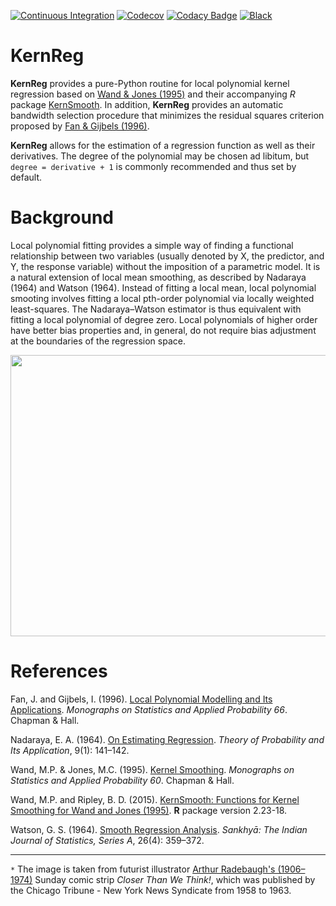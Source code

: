 [![Continuous Integration](https://github.com/segsell/hypermodern-kernreg/workflows/Continuous%20Integration/badge.svg?branch=main)](https://github.com/segsell/hypermodern-kernreg/actions?workflow=%3A"Continuous+Integration")
[![Codecov](https://codecov.io/gh/segsell/hypermodern-kernreg/branch/main/graph/badge.svg)](https://codecov.io/gh/segsell/hypermodern-kernreg)
[![Codacy Badge](https://app.codacy.com/project/badge/Grade/5dd752959ec8415c8fa9cc9c18ac7d9a)](https://www.codacy.com?utm_source=github.com&amp;utm_medium=referral&amp;utm_content=segsell/hypermodern-kernreg&amp;utm_campaign=Badge_Grade)
[![Black](https://img.shields.io/badge/code%20style-black-000000.svg)](https://github.com/psf/black)

# KernReg
**KernReg** provides a pure-Python routine for local polynomial kernel regression based on [Wand & Jones (1995)](http://matt-wand.utsacademics.info/webWJbook/) and their accompanying *R* package [KernSmooth](https://www.rdocumentation.org/packages/KernSmooth/versions/2.23-18). In addition, **KernReg** provides an automatic bandwidth selection procedure that minimizes the residual squares criterion proposed by [Fan & Gijbels (1996)](https://www.taylorfrancis.com/books/local-polynomial-modelling-applications-fan-gijbels/10.1201/9780203748725).

**KernReg** allows for the estimation of a regression function as well as their derivatives. The degree of the polynomial may be chosen ad libitum, but ```degree = derivative + 1``` is commonly recommended and thus set by default.

# Background
Local polynomial fitting provides a simple way of finding a functional relationship between two variables (usually denoted by X, the predictor, and Y, the response variable)  without the imposition of a parametric model. It is a natural extension of local mean smoothing, as described by Nadaraya (1964) and Watson (1964). Instead of fitting a local mean, local polynomial smooting involves fitting a local pth-order polynomial via locally weighted least-squares. The Nadaraya–Watson estimator is thus equivalent with fitting a local polynomial of degree zero. Local polynomials of higher order have better bias properties and, in general, do not require bias adjustment at the boundaries of the regression space.

<!-- For a definitive reference on local polynomial smoothing, see [Fan & Gijbels (1996)](https://www.taylorfrancis.com/books/local-polynomial-modelling-applications-fan-gijbels/10.1201/9780203748725). -->

<p align="center">
  <img width="650" height="450" src="https://github.com/segsell/hypermodern-kernreg/blob/main/docs/images/Arthur_Radebaugh_retrofuturism.jpg?raw=true">
</p>

<!-- (?The kernel weigth is the normal density, i.e. Gaussian kernel.)


Kernel smoothing refers to a general class of techniques for non- parametric estimation of functions. Suppose that you have a uni- variate set of data which you want to display graphically. Then kernel smoothing provides an attractive procedure for achieving this goal, known as kernel density estimation. Another funda- mental example is the simple nonparametric regression or scat- terplot smoothing problem where kernel smoothing offers a way of estimating the regression function without the specification of a parametric model.

Kernel smoothing provides a simple way of finding structure in data sets without the imposition of a parametric model. One of the most fundamental settings where kernel smoothing ideas can be applied is the simple regression problem, where paired observations for each of two variables are available and one is interested in determining an appropriate functional relationship between the two variables. One of the variables, usually denoted by X, is thought of as being a predictor for the other variable Y, usually called the response variable.
[Example]

Figure 1.2 shows an estimate of m for the age/log(income) data, using what is often called a local linear kernel estimator. The function shown at the bottom of the plot is a kernel function which is usually taken to be a symmetric probability density such as a normal density. The value of the estimate at the first point u is obtained by fitting a straight line to the data using weighted least squares, where the weights are chosen according to the height of the kernel function. This means that the data points closer to u have more influence on the linear fit than those far from u. This local straight line fit is shown by the dotted curve and the regression estimate at u is the height of the line at u. The estimate at a different point v is found the same way, but with the weights chosen according to the heights of the kernel when centred around v. This estimator fits into the class of local polynomial regression estimates (Cleveland, 1979). Nonparametric regression estimators are often called regression smoothers or scatterplot smoothers, while those based on kernel functions are often called kernel smoothers.

locpoly command for performing local polynomial regression

Local polynomial regression is a generalization of local mean smoothing as described by Nadaraya(1964) and Watson(1964). Instead of fitting a local mean, one instead fits a local pth-order polynomial.

Calculations for local polynomial regression are naturally more complex than those for local means, but local polynomial smooths have better statistical properties.  The computational complexity is, however, alleviated by using a Stata plugin.

The last twenty years or so have seen a significant outgrowth in the literature on thesubject of scatterplot smoothing, otherwise known as univariate nonparametric regression.  Of most appeal is the idea of not making any assumptions about the functionalform for the expected value of a response given a regressor but instead allowing thedata to “speak for itself”.
Various methods and estimators fall into the category ofnonparametric regression, including local mean smoothing, as described independently by Nadaraya(1964)and Watson(1964); the Gasser–Müller (1979) estimator; locally weighted scatterplot smoothing (LOWESS), as described by Cleveland(1979); wavelets(e.g.,Donoho 1995); and splines (Eubank 1988), to name a few. Much of the vast litera-ture focuses on automating the amount of smoothing to be performed and dealing withthe bias/variance trade-off inherent to this type of estimation. For example, in the caseof Nadaraya–Watson, the amount of smoothing is controlled by choosing abandwidth.
Smoothing via local polynomials is by no means a new idea but instead one that hasbeen rediscovered in recent years in articles such asFan(1992).

A natural extensionof the local mean smoothing of Nadaraya–Watson, local polynomial regression, involvesfitting the response to a polynomial form of the regressor via locally weighted leastsquares.  Compared with the Nadaraya–Watson estimator (local polynomial of degreezero), local polynomials of higher order have better bias properties and, in general, donot require bias adjustment at the boundary of the regression space.  For a definitive reference on local polynomial smoothing, seeFan and Gijbels(1996).

The apparent cost of these improved properties is that local polynomial smooths arecomputationally more complex. For example, the Nadaraya–Watson estimator requiresat each point in the smoothing grid the calculation of a locally weighted mean, whereas local polynomial smoothing would require a weighted regression at each grid point. This cost, however, can be alleviated by using approximation methods such as linear binning (Hall and Wand 1996) or by using updating methods that retain information from previous points in the smoothing grid (e.g.,Fan and Marron 1994).

* Implements residual squares criterion for
Direct computation computationally expensive -->

# References
Fan, J. and Gijbels, I. (1996). [Local Polynomial Modelling and Its Applications](https://www.taylorfrancis.com/books/local-polynomial-modelling-applications-fan-gijbels/10.1201/9780203748725). *Monographs on Statistics and Applied Probability 66*. Chapman & Hall.

Nadaraya, E. A. (1964). [On Estimating Regression](https://www.semanticscholar.org/paper/On-Estimating-Regression-Nadaraya/05175204318c3c01e3301fd864553071039605d2#paper-header). *Theory of Probability and Its Application*, 9(1): 141–142.

Wand, M.P. & Jones, M.C. (1995). [Kernel Smoothing](http://matt-wand.utsacademics.info/webWJbook/). *Monographs on Statistics and Applied Probability 60*. Chapman & Hall.

Wand, M.P. and Ripley, B. D. (2015). [KernSmooth:  Functions for Kernel Smoothing for Wand and Jones (1995)](http://CRAN.R-project.org/package=KernSmooth). **R** package version 2.23-18.

Watson, G. S. (1964). [Smooth Regression Analysis](http://www.jstor.org/stable/25049340). *Sankhyā: The Indian Journal of Statistics, Series A*, 26(4): 359–372.

-----
`*` The image is taken from futurist illustrator [Arthur Radebaugh's (1906–1974)](http://www.gavinrothery.com/my-blog/2012/7/15/arthur-radebaugh.html)
Sunday comic strip *Closer Than We Think!*, which was published by the Chicago Tribune - New York News Syndicate from 1958 to 1963.
